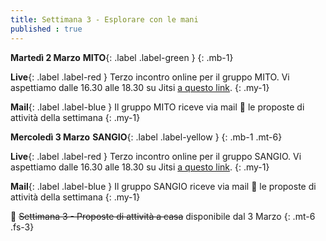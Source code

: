 ```yaml
---
title: Settimana 3 - Esplorare con le mani
published : true
---
```


**Martedì 2 Marzo** **MITO**{: .label .label-green } 
{: .mb-1}

**Live**{: .label .label-red } Terzo incontro online per il gruppo MITO. Vi aspettiamo dalle 16.30 alle 18.30 su Jitsi [a questo link](https://meet.jit.si/MITO_Doors_Plenaria).
{: .my-1}

**Mail**{: .label .label-blue } Il gruppo MITO riceve via mail 💌 le proposte di attività della settimana
{: .my-1}


**Mercoledì 3 Marzo** **SANGIO**{: .label .label-yellow }
{: .mb-1 .mt-6}

**Live**{: .label .label-red } Terzo incontro online per il gruppo SANGIO. Vi aspettiamo dalle 16.30 alle 18.30 su Jitsi [a questo link](https://meet.jit.si/SANGIO_Doors_Plenaria).
{: .my-1}

**Mail**{: .label .label-blue } Il gruppo SANGIO riceve via mail 💌 le proposte di attività della settimana
{: .my-1}

🎩 ~~Settimana 3 - Proposte di attività a casa~~ disponibile dal 3 Marzo
{: .mt-6 .fs-3}